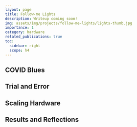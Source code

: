 ```yaml
---
layout: page
title: Follow-me Lights
description: Writeup coming soon!
img: assets/img/projects/follow-me-lights/lights-thumb.jpg
importance: 1
category: hardware
related_publications: true
toc:
  sidebar: right
  scope: h4
---
```


## COVID Blues

## Trial and Error

## Scaling Hardware

## Results and Reflections
